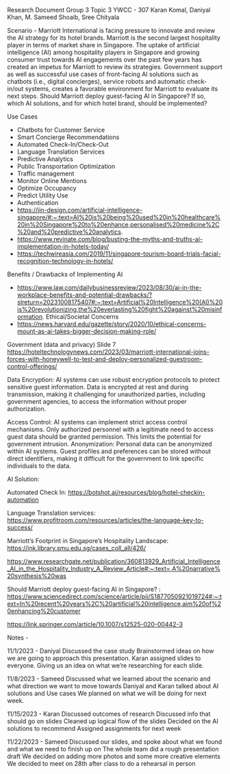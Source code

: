 Research Document 
Group 3 Topic 3 
YWCC - 307
Karan Komal, Daniyal Khan, M. Sameed Shoaib, Sree Chityala

Scenario - 
Marriott International is facing pressure to innovate and review the AI strategy for its hotel brands. Marriott is the second largest hospitality player in terms of market share in Singapore. The uptake of artificial intelligence (AI) among hospitality players in Singapore and growing consumer trust towards AI engagements over the past few years has created an impetus for Marriott to review its strategies. Government support as well as successful use cases of front-facing AI solutions such as chatbots (i.e., digital concierges), service robots and automatic check-in/out systems, creates a favorable environment for Marriott to evaluate its next steps. Should Marriott deploy guest-facing AI in Singapore? If so, which AI solutions, and for which hotel brand, should be implemented?

Use Cases
- Chatbots for Customer Service
- Smart Concierge Recommendations
- Automated Check-In/Check-Out
- Language Translation Services
- Predictive Analytics
- Public Transportation Optimization
- Traffic management
- Monitor Online Mentions
- Optimize Occupancy
- Predict Utility Use
- Authentication
- https://jin-design.com/artificial-intelligence-singapore/#:~:text=AI%20is%20being%20used%20in%20healthcare%20in%20Singapore%20to%20enhance,personalised%20medicine%2C%20and%20predictive%20analytics.
- https://www.revinate.com/blog/busting-the-myths-and-truths-ai-implementation-in-hotels-today/
- https://techwireasia.com/2019/11/singapore-tourism-board-trials-facial-recognition-technology-in-hotels/


Benefits / Drawbacks of Implementing AI 
- https://www.law.com/dailybusinessreview/2023/08/30/ai-in-the-workplace-benefits-and-potential-drawbacks/?slreturn=20231008175407#:~:text=Artificial%20Intelligence%20(AI)%20is%20revolutionizing,the%20everlasting%20fight%20against%20misinformation.
Ethical/Societal Concerns
- https://news.harvard.edu/gazette/story/2020/10/ethical-concerns-mount-as-ai-takes-bigger-decision-making-role/

Government (data and privacy) Slide 7
https://hoteltechnologynews.com/2023/03/marriott-international-joins-forces-with-honeywell-to-test-and-deploy-personalized-guestroom-control-offerings/ 

Data Encryption: AI systems can use robust encryption protocols to protect sensitive guest information. Data is encrypted at rest and during transmission, making it challenging for unauthorized parties, including government agencies, to access the information without proper authorization.

Access Control: AI systems can implement strict access control mechanisms. Only authorized personnel with a legitimate need to access guest data should be granted permission. This limits the potential for government intrusion.
Anonymization: Personal data can be anonymized within AI systems. Guest profiles and preferences can be stored without direct identifiers, making it difficult for the government to link specific individuals to the data.

AI Solution:

Automated Check In:
https://botshot.ai/resources/blog/hotel-checkin-automation 

Language Translation services:
https://www.profitroom.com/resources/articles/the-language-key-to-success/ 

Marriott’s Footprint in Singapore’s Hospitality Landscape:
https://ink.library.smu.edu.sg/cases_coll_all/426/

https://www.researchgate.net/publication/360813929_Artificial_Intelligence_AI_in_the_Hospitality_Industry_A_Review_Article#:~:text=,A%20narrative%20synthesis%20was

Should Marriott deploy guest-facing AI in Singapore? : 
https://www.sciencedirect.com/science/article/pii/S1877050921019724#:~:text=In%20recent%20years%2C%20artificial%20intelligence,aim%20of%20enhancing%20customer

https://link.springer.com/article/10.1007/s12525-020-00442-3

Notes -

11/1/2023 - Daniyal
Discussed the case study
Brainstormed ideas on how we are going to approach this presentation. 
Karan assigned slides to everyone. Giving us an idea on what we’re researching for each slide.

11/8/2023 - Sameed
Discussed what we learned about the scenario and what direction we want to move towards
Daniyal and Karan talked about AI solutions and Use cases 
We planned on what we will be doing for next week. 

11/15/2023 - Karan
Discussed outcomes of research
Discussed info that should go on slides
Cleaned up logical flow of the slides
Decided on the AI solutions to recommend
Assigned assignments for next week

11/22/2023 - Sameed
Discussed our slides, and spoke about what we found and what we need to finish up on
The whole team did a rough presentation draft 
We decided on adding more photos and some more creative elements 
We decided to meet on 28th after class to do a rehearsal in person
